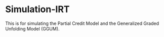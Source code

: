 # Simulation-IRT
This is for simulating the Partial Credit Model and the Generalized Graded Unfolding Model (GGUM).
